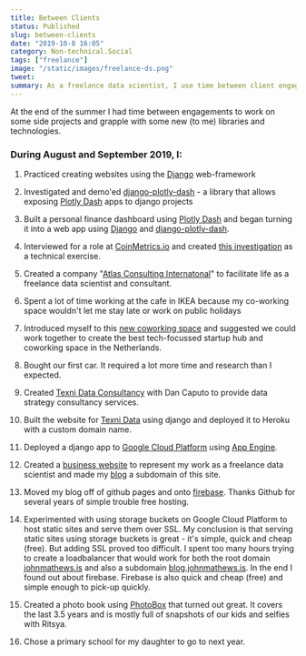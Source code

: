 ```yaml
---
title: Between Clients
status: Published
slug: between-clients
date: "2019-10-8 16:05"
category: Non-technical.Social
tags: ["freelance"]
image: "/static/images/freelance-ds.png"
tweet:
summary: As a freelance data scientist, I use time between client engagements to up-skill and pursue professional interests that I wouldn't otherwise be able to.
---
```


At the end of the summer I had time between engagements to work on some side projects and grapple with some new (to me) libraries and technologies.

### During August and September 2019, I:

1. Practiced creating websites using the [Django](https://www.djangoproject.com) web-framework

2. Investigated and demo'ed [django-plotly-dash](https://pypi.org/project/django-plotly-dash/) - a library that allows exposing [Plotly Dash](https://dash.plot.ly) apps to django projects

3. Built a personal finance dashboard using [Plotly Dash](https://dash.plot.ly) and began turning it into a web app using [Django](https://www.djangoproject.com) and [django-plotly-dash](https://pypi.org/project/django-plotly-dash/).

4. Interviewed for a role at [CoinMetrics.io](https://coinmetrics.io) and created [this investigation](https://blog.johnmathews.is/btc-fork-analysis.html) as a technical exercise.

5. Created a company "[Atlas Consulting Internatonal](https://atlasdata.nl)" to facilitate life as a freelance data scientist and consultant.

6. Spent a lot of time working at the cafe in IKEA because my co-working space wouldn't let me stay late or work on public holidays

7. Introduced myself to this [new coworking space](http://haarlemoffice.nl) and suggested we could work together to create the best tech-focussed startup hub and coworking space in the Netherlands.

8. Bought our first car. It required a lot more time and research than I expected.

9. Created [Texni Data Consultancy](http://www.texnidata.com) with Dan Caputo to provide data strategy consultancy services.

10. Built the website for [Texni Data](http://www.texnidata.com) using django and deployed it to Heroku with a custom domain name.

11. Deployed a django app to [Google Cloud Platform](https://cloud.google.com) using [App Engine](https://cloud.google.com/appengine/).

12. Created a [business website](https://johnmathews.is) to represent my work as a freelance data scientist and made my [blog](https://blog.johnmathews.is) a subdomain of this site.

13. Moved my blog off of github pages and onto [firebase](https://firebase.google.com). Thanks Github for several years of simple trouble free hosting.

14. Experimented with using storage buckets on Google Cloud Platform to host static sites and serve them over SSL. My conclusion is that serving static sites using storage buckets is great - it's simple, quick and cheap (free). But adding SSL proved too difficult. I spent too many hours trying to create a loadbalancer that would work for both the root domain [johnmathews.is](https://johnmathews.is) and also a subdomain [blog.johnmathews.is](https://blog.johnmathews.is). In the end I found out about firebase. Firebase is also quick and cheap (free) and simple enough to pick-up quickly.

15. Created a photo book using [PhotoBox](https://www.photobox.co.uk) that turned out great. It covers the last 3.5 years and is mostly full of snapshots of our kids and selfies with Ritsya.

16. Chose a primary school for my daughter to go to next year.
